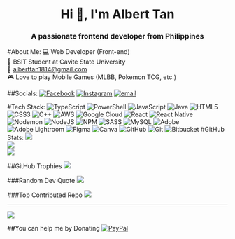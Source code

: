 <h1 align="center" font-family="'Times New Roman', serif">Hi 👋, I'm Albert Tan</h1>
<h3 align="center">A passionate frontend developer from Philippines</h3>

#About Me:
💻 Web Developer (Front-end)<br>📖 BSIT Student at Cavite State University<br>📧 alberttan1814@gmail.com<br>🎮 Love to play Mobile Games (MLBB, Pokemon TCG, etc.)<br>


##Socials:
[![Facebook](https://img.shields.io/badge/Facebook-%231877F2.svg?logo=Facebook&logoColor=white)](https://facebook.com/abtttan/) [![Instagram](https://img.shields.io/badge/Instagram-%23E4405F.svg?logo=Instagram&logoColor=white)](https://instagram.com/@atan.dev) [![email](https://img.shields.io/badge/Email-D14836?logo=gmail&logoColor=white)](mailto:alberttan1814@gmail.com) 

#Tech Stack:
![TypeScript](https://img.shields.io/badge/typescript-%23007ACC.svg?style=flat&logo=typescript&logoColor=white) ![PowerShell](https://img.shields.io/badge/PowerShell-%235391FE.svg?style=flat&logo=powershell&logoColor=white) ![JavaScript](https://img.shields.io/badge/javascript-%23323330.svg?style=flat&logo=javascript&logoColor=%23F7DF1E) ![Java](https://img.shields.io/badge/java-%23ED8B00.svg?style=flat&logo=openjdk&logoColor=white) ![HTML5](https://img.shields.io/badge/html5-%23E34F26.svg?style=flat&logo=html5&logoColor=white) ![CSS3](https://img.shields.io/badge/css3-%231572B6.svg?style=flat&logo=css3&logoColor=white) ![C++](https://img.shields.io/badge/c++-%2300599C.svg?style=flat&logo=c%2B%2B&logoColor=white) ![AWS](https://img.shields.io/badge/AWS-%23FF9900.svg?style=flat&logo=amazon-aws&logoColor=white) ![Google Cloud](https://img.shields.io/badge/GoogleCloud-%234285F4.svg?style=flat&logo=google-cloud&logoColor=white) ![React](https://img.shields.io/badge/react-%2320232a.svg?style=flat&logo=react&logoColor=%2361DAFB) ![React Native](https://img.shields.io/badge/react_native-%2320232a.svg?style=flat&logo=react&logoColor=%2361DAFB) ![Nodemon](https://img.shields.io/badge/NODEMON-%23323330.svg?style=flat&logo=nodemon&logoColor=%BBDEAD) ![NodeJS](https://img.shields.io/badge/node.js-6DA55F?style=flat&logo=node.js&logoColor=white) ![NPM](https://img.shields.io/badge/NPM-%23CB3837.svg?style=flat&logo=npm&logoColor=white) ![SASS](https://img.shields.io/badge/SASS-hotpink.svg?style=flat&logo=SASS&logoColor=white) ![MySQL](https://img.shields.io/badge/mysql-4479A1.svg?style=flat&logo=mysql&logoColor=white) ![Adobe](https://img.shields.io/badge/adobe-%23FF0000.svg?style=flat&logo=adobe&logoColor=white) ![Adobe Lightroom](https://img.shields.io/badge/Adobe%20Lightroom-31A8FF.svg?style=flat&logo=Adobe%20Lightroom&logoColor=white) ![Figma](https://img.shields.io/badge/figma-%23F24E1E.svg?style=flat&logo=figma&logoColor=white) ![Canva](https://img.shields.io/badge/Canva-%2300C4CC.svg?style=flat&logo=Canva&logoColor=white) ![GitHub](https://img.shields.io/badge/github-%23121011.svg?style=flat&logo=github&logoColor=white) ![Git](https://img.shields.io/badge/git-%23F05033.svg?style=flat&logo=git&logoColor=white) ![Bitbucket](https://img.shields.io/badge/bitbucket-%230047B3.svg?style=flat&logo=bitbucket&logoColor=white)
#GitHub Stats:
![](https://github-readme-stats.vercel.app/api?username=snart0000&theme=dark&hide_border=false&include_all_commits=false&count_private=false)<br/>
![](https://nirzak-streak-stats.vercel.app/?user=snart0000&theme=dark&hide_border=false)<br/>
![](https://github-readme-stats.vercel.app/api/top-langs/?username=snart0000&theme=dark&hide_border=false&include_all_commits=false&count_private=false&layout=compact)

##GitHub Trophies
![](https://github-profile-trophy.vercel.app/?username=snart0000&theme=nightowl&no-frame=true&no-bg=false&margin-w=4)

###Random Dev Quote
![](https://quotes-github-readme.vercel.app/api?type=horizontal&theme=radical)

###Top Contributed Repo
![](https://github-contributor-stats.vercel.app/api?username=snart0000&limit=5&theme=github_dark&combine_all_yearly_contributions=true)

---
[![](https://visitcount.itsvg.in/api?id=snart0000&icon=2&color=2)](https://visitcount.itsvg.in)

  ##You can help me by Donating
  [![PayPal](https://img.shields.io/badge/PayPal-00457C?style=for-the-badge&logo=paypal&logoColor=white)](https://paypal.me/@alberttan00) 

  
<!-- Proudly created with GPRM ( https://gprm.itsvg.in ) -->
